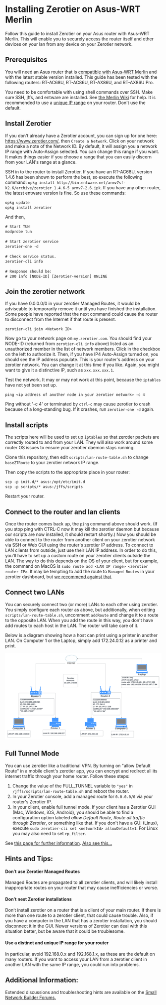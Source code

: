 # Installing Zerotier on Asus-WRT Merlin

Follow this guide to install Zerotier on your Asus router with Asus-WRT
Merlin. This will enable you to securely access the router itself and
other devices on your lan from any device on your Zerotier network.

## Prerequisites
You will need an Asus router that is [compatible with Asus-WRT
Merlin](https://www.asuswrt-merlin.net) and with the latest stable version
installed. This guide has been tested with the following routers: RT-AC68U,
RT-AC86U, RT-AX86U, and RT-AX86U Pro.

You need to be comfortable with using shell commands over SSH. Make sure SSH,
jffs, and entware are installed. See [the Merlin
Wiki](https://github.com/RMerl/asuswrt-merlin.ng/wiki) for help. It is
recommended to use a [unique IP
range](#use-a-distinct-and-unique-ip-range-for-your-router) on your
router. Don't use the default.

## Install Zerotier
If you don't already have a Zerotier account, you can sign up for one here:
https://www.zerotier.com/, then `Create a Network`. Click on your network and
make a note of the Network ID. By default, it will assign you a network IP range
with Auto-Assign selected. You can change this range if you want. It makes
things easier if you choose a range that you can easily discern from your LAN's
range at a glance.

SSH in to the router to install Zerotier. If you have an RT-AC68U, version 1.4.6
has been shown to perform the best, so execute the following command: `opkg
install
http://bin.entware.net/armv7sf-k2.6/archive/zerotier_1.4.6-5_armv7-2.6.ipk`.  If
you have any other router, the latest entware version is fine. So use these
commands:

```
opkg update
opkg install zerotier
```
And then,
```
# Start TUN
modprobe tun

# Start zerotier service
zerotier-one -d

# Check service status.
zerotier-cli info

# Response should be:
# 200 info [NODE-ID] [Zerotier-version] ONLINE
```

## Join the zerotier network

If you have 0.0.0.0/0 in your zerotier Managed Routes, it would be adviseable to
temporarily remove it until you have finished the installation. Some people have
reported that the next command could cause the router to disconnect from the
Internet if that route is present.

```
zerotier-cli join <Network ID>

```

Now go to your network page on `my.zerotier.com`. You should find your NODE-ID
(returned from `zerotier-cli info` above) listed as an unauthorized member in the list
of network members. Click in the checkbox on the left to authorize it. Then, if
you have IP4 Auto-Assign turned on, you should see the IP address populate. This
is your router's address on your zerotier network. You can change it at this
time if you like. Again, you might want to give it a distinctive IP, such as
`xxx.xxx.xxx.1`.

Test the network. It may or may not work at this point, because the `iptables` have not yet been set up.
```
ping <ip address of another node in your zerotier network> -c 4
```

Ping without '-c 4' or terminated by `ctrl-c` may cause zerotier to crash
because of a long-standing bug. If it crashes, run `zerotier-one -d` again.

## Install scripts

The scripts here will be used to set up `iptables` so that zerotier packets
are correctly routed to and from your LAN. They will also work around some
router OS issues to ensure your zerotier daemon stays running.

Clone this repository, then edit `scripts/lan-route-table.sh` to change
`baseZTRoute` to your zerotier network IP range.

Then copy the scripts to the appropriate place in your router:
```
scp -p init.d/* asus:/opt/etc/init.d
scp -p scripts/* asus:/jffs/scripts
```

Restart your router.

## Connect to the router and lan clients

Once the router comes back up, the `ping` command above should work. (If you
stop ping with CTRL-C now it may kill the zerotier daemon but because our
scripts are now installed, it should restart shortly.) Now you should be able to
connect to the router from another client on your zerotier network via SSH or
Web GUI using the router's zerotier IP address. To connect to LAN clients from
outside, just use their LAN IP address. In order to do this, you'll have to set
up a custom route on your zerotier clients outside the LAN. The way to do this
depends on the OS of your client, but for example, the command on MacOS is `sudo
route add <LAN IP range> <zerotier router IP>`. It may be tempting to add the
route to `Managed Routes` in your zerotier dashboard, but [we recommend against
that](#dont-use-zerotier-managed-routes).

## Connect two LANs

You can securely connect two (or more) LANs to each other using zerotier. You
simply configure each router as above, but additionally, when editing
`scripts/lan-route-table.sh`, uncomment `addRoute` and change it to a route to
the opposite LAN. When you add the route in this way, you don't have add routes
to each host in the LAN. The router will take care of it.

Below is a diagram showing how a host can print using a printer in another
LAN. On Computer 1 or the Laptop, simply add 172.24.0.12 as a printer and print.

![](./twolans.png)

## Full Tunnel Mode

You can use zerotier like a traditional VPN. By turning on "allow Default Route"
in a mobile client's zerotier app, you can encrypt and redirect all its internet
traffic through your home router. Follow these steps:

1. Change the value of the FULL_TUNNEL variable to `"yes"` in `/jffs/scripts/lan-route-table.sh`
and reboot the router.
2. In your Zerotier console, add a managed route for `0.0.0.0/0` via your router's Zerotier IP.
3. In your client, enable full tunnel mode. If your client has a Zerotier GUI
   (Mac, Windows, iOS, Android), you should be able to find a configuration
   option labeled *allow Default Route*, *Route all traffic through Zerotier*,
   or something like that. If you don't have a GUI (Linux), execute  `sudo
   zerotier-cli set <networkId> allowDefault=1`. For Linux you may also need to
   set `rp_filter`.

See [this page for further
information](https://zerotier.atlassian.net/wiki/spaces/SD/pages/7110693/Overriding+Default+Route+Full+Tunnel+Mode). [Also see this...](https://www.digitalocean.com/community/tutorials/getting-started-software-defined-networking-creating-vpn-zerotier-one)

## Hints and Tips:
#### Don’t use Zerotier Managed Routes
 Managed Routes are propagated to all zerotier clients, and will likely install
 inappropriate routes on your router that may cause inefficiencies or
 worse.
#### Don’t nest Zerotier installations

Don’t install zerotier on a router that is a client of your main router. If
there is more than one route to a zerotier client, that could cause
trouble. Also, if you have a computer in the LAN that has a zerotier
installation, you should disconnect it in the GUI. Newer versions of Zerotier
can deal with this situation better, but be aware that it could be troublesome.

#### Use a distinct and unique IP range for your router

In particular, avoid 192.168.0.x and 192.168.1.x, as these are the default on
many routers. If you want to access your LAN from a zerotier client in another
LAN with the same IP range, you could run into problems.


## Additional Information:
Extended discussions and troubleshooting hints are available on the [Small Network Builder Forums.](
https://www.snbforums.com/threads/a-guide-about-installing-zerotier-on-asus-ac68u-router.42648/)
